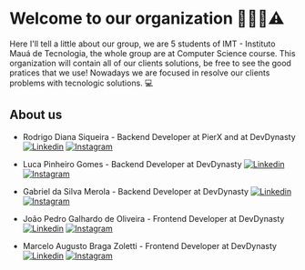 
# Welcome to our organization 🧙🏼‍♂️⚠️

Here I'll tell a little about our group, we are 5 students of IMT - Instituto Mauá de Tecnologia, the whole group are at Computer Science course. This organization will contain all of our clients solutions, be free to see the good pratices that we use! Nowadays we are focused in resolve our clients problems with tecnologic solutions. 💻

## About us

- Rodrigo Diana Siqueira - Backend Developer at PierX and at DevDynasty
<a href="https://www.linkedin.com/in/rodrigo-siqueira-76955822b/" target="_blank"><img alt="Linkedin" src="https://img.shields.io/badge/LinkedIn-0077B5?style=for-the-badge&logo=linkedin&logoColor=white"></a>
<a href="https://instagram.com/rodrigo_0.3" target="_blank"><img alt="Instagram" src="https://img.shields.io/badge/Instagram-E4405F?style=for-the-badge&logo=instagram&logoColor=white"></a>

- Luca Pinheiro Gomes - Backend Developer at DevDynasty 
<a href="https://www.linkedin.com/in/luca-pinheiro-gomes-516661213/" target="_blank"><img alt="Linkedin" src="https://img.shields.io/badge/LinkedIn-0077B5?style=for-the-badge&logo=linkedin&logoColor=white"></a>
<a href="https://www.instagram.com/luca_0311/" target="_blank"><img alt="Instagram" src="https://img.shields.io/badge/Instagram-E4405F?style=for-the-badge&logo=instagram&logoColor=white"></a>

- Gabriel da Silva Merola - Backend Developer at DevDynasty
<a href="https://www.linkedin.com/in/gabriel-merola/" target="_blank"><img alt="Linkedin" src="https://img.shields.io/badge/LinkedIn-0077B5?style=for-the-badge&logo=linkedin&logoColor=white"></a>
<a href="https://www.instagram.com/gabrielmerola08/" target="_blank"><img alt="Instagram" src="https://img.shields.io/badge/Instagram-E4405F?style=for-the-badge&logo=instagram&logoColor=white"></a>

- João Pedro Galhardo de Oliveira - Frontend Developer at DevDynasty
<a href="https://www.linkedin.com/in/jo%C3%A3o-galhardo/" target="_blank"><img alt="Linkedin" src="https://img.shields.io/badge/LinkedIn-0077B5?style=for-the-badge&logo=linkedin&logoColor=white"></a>
<a href="https://www.instagram.com/jpgalhardo_/" target="_blank"><img alt="Instagram" src="https://img.shields.io/badge/Instagram-E4405F?style=for-the-badge&logo=instagram&logoColor=white"></a>

- Marcelo Augusto Braga Zoletti - Frontend Developer at DevDynasty
<a href="https://www.linkedin.com/in/marcelo-augusto-braga-zoletti-97555a298/" target="_blank"><img alt="Linkedin" src="https://img.shields.io/badge/LinkedIn-0077B5?style=for-the-badge&logo=linkedin&logoColor=white"></a>
<a href="https://www.instagram.com/marcelo.zoletti/" target="_blank"><img alt="Instagram" src="https://img.shields.io/badge/Instagram-E4405F?style=for-the-badge&logo=instagram&logoColor=white"></a>


